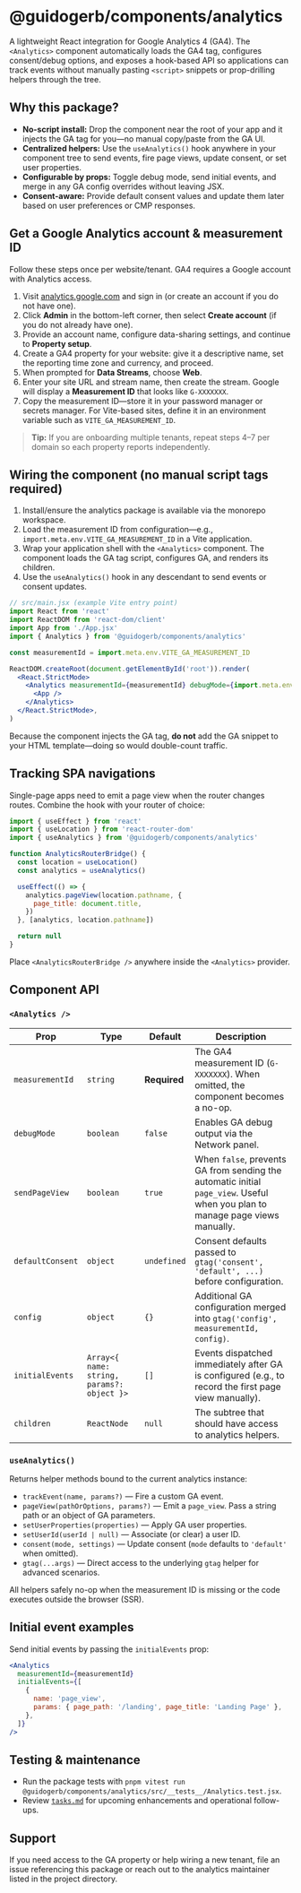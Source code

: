 # @guidogerb/components/analytics

A lightweight React integration for Google Analytics 4 (GA4). The `<Analytics>` component automatically loads the GA4 tag, configures consent/debug options, and exposes a hook-based API so applications can track events without manually pasting `<script>` snippets or prop-drilling helpers through the tree.

## Why this package?

- **No-script install:** Drop the component near the root of your app and it injects the GA tag for you—no manual copy/paste from the GA UI.
- **Centralized helpers:** Use the `useAnalytics()` hook anywhere in your component tree to send events, fire page views, update consent, or set user properties.
- **Configurable by props:** Toggle debug mode, send initial events, and merge in any GA config overrides without leaving JSX.
- **Consent-aware:** Provide default consent values and update them later based on user preferences or CMP responses.

## Get a Google Analytics account & measurement ID

Follow these steps once per website/tenant. GA4 requires a Google account with Analytics access.

1. Visit [analytics.google.com](https://analytics.google.com/) and sign in (or create an account if you do not have one).
2. Click **Admin** in the bottom-left corner, then select **Create account** (if you do not already have one).
3. Provide an account name, configure data-sharing settings, and continue to **Property setup**.
4. Create a GA4 property for your website: give it a descriptive name, set the reporting time zone and currency, and proceed.
5. When prompted for **Data Streams**, choose **Web**.
6. Enter your site URL and stream name, then create the stream. Google will display a **Measurement ID** that looks like `G-XXXXXXX`.
7. Copy the measurement ID—store it in your password manager or secrets manager. For Vite-based sites, define it in an environment variable such as `VITE_GA_MEASUREMENT_ID`.

> **Tip:** If you are onboarding multiple tenants, repeat steps 4–7 per domain so each property reports independently.

## Wiring the component (no manual script tags required)

1. Install/ensure the analytics package is available via the monorepo workspace.
2. Load the measurement ID from configuration—e.g., `import.meta.env.VITE_GA_MEASUREMENT_ID` in a Vite application.
3. Wrap your application shell with the `<Analytics>` component. The component loads the GA tag script, configures GA, and renders its children.
4. Use the `useAnalytics()` hook in any descendant to send events or consent updates.

```jsx
// src/main.jsx (example Vite entry point)
import React from 'react'
import ReactDOM from 'react-dom/client'
import App from './App.jsx'
import { Analytics } from '@guidogerb/components/analytics'

const measurementId = import.meta.env.VITE_GA_MEASUREMENT_ID

ReactDOM.createRoot(document.getElementById('root')).render(
  <React.StrictMode>
    <Analytics measurementId={measurementId} debugMode={import.meta.env.DEV}>
      <App />
    </Analytics>
  </React.StrictMode>,
)
```

Because the component injects the GA tag, **do not** add the GA snippet to your HTML template—doing so would double-count traffic.

## Tracking SPA navigations

Single-page apps need to emit a page view when the router changes routes. Combine the hook with your router of choice:

```jsx
import { useEffect } from 'react'
import { useLocation } from 'react-router-dom'
import { useAnalytics } from '@guidogerb/components/analytics'

function AnalyticsRouterBridge() {
  const location = useLocation()
  const analytics = useAnalytics()

  useEffect(() => {
    analytics.pageView(location.pathname, {
      page_title: document.title,
    })
  }, [analytics, location.pathname])

  return null
}
```

Place `<AnalyticsRouterBridge />` anywhere inside the `<Analytics>` provider.

## Component API

### `<Analytics />`

| Prop             | Type                                       | Default      | Description                                                                                                                   |
| ---------------- | ------------------------------------------ | ------------ | ----------------------------------------------------------------------------------------------------------------------------- |
| `measurementId`  | `string`                                   | **Required** | The GA4 measurement ID (`G-XXXXXXX`). When omitted, the component becomes a no-op.                                            |
| `debugMode`      | `boolean`                                  | `false`      | Enables GA debug output via the Network panel.                                                                                |
| `sendPageView`   | `boolean`                                  | `true`       | When `false`, prevents GA from sending the automatic initial `page_view`. Useful when you plan to manage page views manually. |
| `defaultConsent` | `object`                                   | `undefined`  | Consent defaults passed to `gtag('consent', 'default', ...)` before configuration.                                            |
| `config`         | `object`                                   | `{}`         | Additional GA configuration merged into `gtag('config', measurementId, config)`.                                              |
| `initialEvents`  | `Array<{ name: string, params?: object }>` | `[]`         | Events dispatched immediately after GA is configured (e.g., to record the first page view manually).                          |
| `children`       | `ReactNode`                                | `null`       | The subtree that should have access to analytics helpers.                                                                     |

### `useAnalytics()`

Returns helper methods bound to the current analytics instance:

- `trackEvent(name, params?)` — Fire a custom GA event.
- `pageView(pathOrOptions, params?)` — Emit a `page_view`. Pass a string path or an object of GA parameters.
- `setUserProperties(properties)` — Apply GA user properties.
- `setUserId(userId | null)` — Associate (or clear) a user ID.
- `consent(mode, settings)` — Update consent (`mode` defaults to `'default'` when omitted).
- `gtag(...args)` — Direct access to the underlying `gtag` helper for advanced scenarios.

All helpers safely no-op when the measurement ID is missing or the code executes outside the browser (SSR).

## Initial event examples

Send initial events by passing the `initialEvents` prop:

```jsx
<Analytics
  measurementId={measurementId}
  initialEvents={[
    {
      name: 'page_view',
      params: { page_path: '/landing', page_title: 'Landing Page' },
    },
  ]}
/>
```

## Testing & maintenance

- Run the package tests with `pnpm vitest run @guidogerb/components/analytics/src/__tests__/Analytics.test.jsx`.
- Review [`tasks.md`](./tasks.md) for upcoming enhancements and operational follow-ups.

## Support

If you need access to the GA property or help wiring a new tenant, file an issue referencing this package or reach out to the analytics maintainer listed in the project directory.
